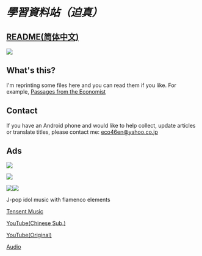 # *學習資料站（迫真）*

## [README(简体中文)](spch.md)

[<img src="https://cdn.jsdelivr.net/gh/chch455/tuchuang/2020/04/25/b94fb501e39b4b44ceadb77ecc02fe04.png">](https://www.nogizaka46shop.com/)
## What's this?
I'm reprinting some files here and you can read them if you like.
For example, [Passages from the Economist](Eco.md)

## Contact
If you have an Android phone and would like to help collect, update articles or translate titles, please contact me: eco46en@yahoo.co.jp 

## Ads
[<img src="https://kinnosuke-images.buyee.jp/banner_images/84/b2d82510e9810fee2ce2cc8cc3ff0d58?w=970">](https://www.nogizaka46shop.com/)

[<img src="https://resource.buyee.jp/store/default/nogizaka46shop/banner_nogizaka46shop2_1056x248_4l.jpg">](https://shop.buyee.jp/nogizaka46shop)

[<img src="https://www.nogizaka46-cn.com/images/official-jp-site.jpg">](https://www.nogizaka46.com/)[<img src="https://www.nogizaka46-cn.com/images/logo.png?2">](https://www.nogizaka46-cn.com/)

J-pop idol music with flamenco elements

[Tensent Music](https://y.qq.com/n/yqq/album/000JiKID1whzlb.html)

[YouTube(Chinese Sub.)](https://www.youtube.com/watch?v=aW4pz36TMmg)

[YouTube(Original)](https://www.youtube.com/watch?v=f0wbnQw89J0)

[Audio](https://nogizaka46.lnk.to/20thSGYo)


